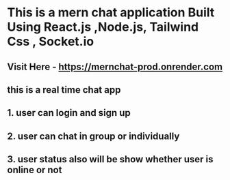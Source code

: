# This is a mern chat application Built Using React.js ,Node.js, Tailwind Css , Socket.io   
## Visit Here - https://mernchat-prod.onrender.com
## this is a real time chat app 
## 1. user can login and sign up
## 2. user can chat in group or individually
## 3. user status also will be show whether user is online or not 
